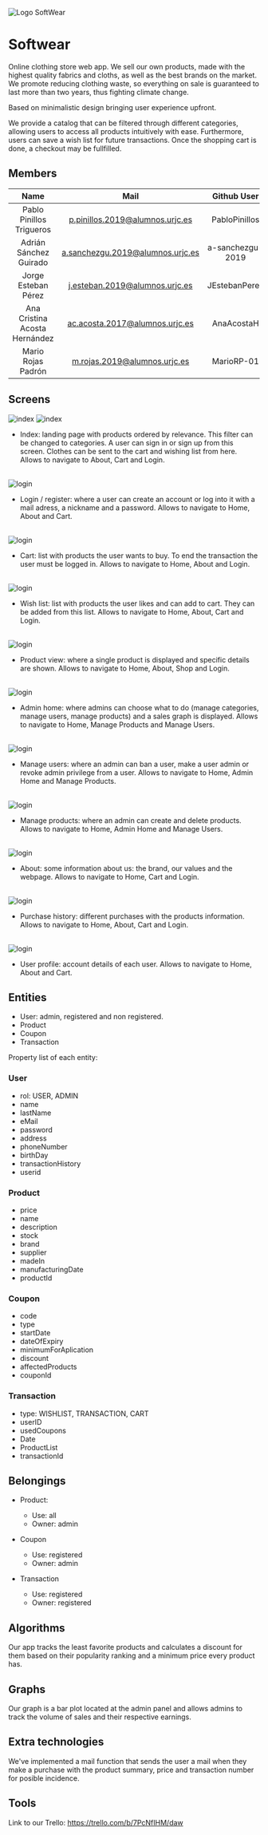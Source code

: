![Logo SoftWear](startbootstrap-shop-homepage-gh-pages/assets/full-logo-white-bg.jpeg)

# Softwear

Online clothing store web app. We sell our own products, made with the highest quality fabrics and cloths, as well as the best brands on the market. We promote reducing clothing waste, so everything on sale is guaranteed to last more than two years, thus fighting climate change.

Based on minimalistic design bringing user experience upfront.

We provide a catalog that can be filtered through different categories, allowing users to access all products intuitively with ease. Furthermore, users can save a wish list for future transactions. Once the shopping cart is done, a checkout may be fullfilled.


## Members

|            **Name**           |             **Mail**             |  **Github User** |
|:-----------------------------:|:--------------------------------:|:----------------:|
| Pablo Pinillos Trigueros      | p.pinillos.2019@alumnos.urjc.es  | PabloPinillos    |
| Adrián Sánchez Guirado        | a.sanchezgu.2019@alumnos.urjc.es | a-sanchezgu-2019 |
| Jorge Esteban Pérez           | j.esteban.2019@alumnos.urjc.es   | JEstebanPerez    |
| Ana Cristina Acosta Hernández | ac.acosta.2017@alumnos.urjc.es   | AnaAcostaH       |
| Mario Rojas Padrón            | m.rojas.2019@alumnos.urjc.es     | MarioRP-01       |


## Screens

![index](readmeAssets/index1.jpg)
![index](readmeAssets/index2.jpg)
- Index: landing page with products ordered by relevance. This filter can be changed to categories. A user can sign in or sign up from this screen. Clothes can be sent to the cart and wishing list from here. Allows to navigate to About, Cart and Login.  

\
![login](readmeAssets/login.jpg)
- Login / register: where a user can create an account or log into it with a mail adress, a nickname and a password. Allows to navigate to Home, About and Cart.

\
![login](readmeAssets/cart.jpg)
- Cart: list with products the user wants to buy. To end the transaction the user must be logged in. Allows to navigate to Home, About and Login.

\
![login](readmeAssets/wishlist.jpg)
- Wish list: list with products the user likes and can add to cart. They can be added from this list. Allows to navigate to Home, About, Cart and Login.

\
![login](readmeAssets/productView.jpg)
- Product view: where a single product is displayed and specific details are shown. Allows to navigate to Home, About, Shop and Login.

\
![login](readmeAssets/adminHome.jpg)
- Admin home: where admins can choose what to do (manage categories, manage users, manage products) and a sales graph is displayed. Allows to navigate to Home, Manage Products and Manage Users.

\
![login](readmeAssets/manageUsers.jpg)
- Manage users: where an admin can ban a user, make a user admin or revoke admin privilege from a user. Allows to navigate to  Home, Admin Home and Manage Products.

\
![login](readmeAssets/manageProducts.jpg)
- Manage products: where an admin can create and delete products. Allows to navigate to Home, Admin Home and Manage Users.

\
![login](readmeAssets/about.jpg)
- About: some information about us: the brand, our values and the webpage. Allows to navigate to Home, Cart and Login.

\
![login](readmeAssets/purchaseHistory.jpg)
- Purchase history: different purchases with the products information. Allows to navigate to Home, About, Cart and Login.

\
![login](readmeAssets/userProfile.jpg)
- User profile: account details of each user. Allows to navigate to Home, About and Cart.

## Entities

- User: admin, registered and non registered.
- Product
- Coupon
- Transaction

Property list of each entity:

### User
- rol: USER, ADMIN
- name
- lastName
- eMail
- password
- address
- phoneNumber
- birthDay
- transactionHistory
- userid
### Product
- price
- name
- description
- stock
- brand
- supplier
- madeIn
- manufacturingDate
- productId
### Coupon
- code
- type
- startDate
- dateOfExpiry
- minimumForAplication
- discount
- affectedProducts
- couponId
### Transaction
- type: WISHLIST, TRANSACTION, CART
- userID
- usedCoupons
- Date
- ProductList
- transactionId
## Belongings

* Product:
	* Use: all
	* Owner: admin

* Coupon
	* Use: registered
	* Owner: admin

* Transaction
	* Use: registered
	* Owner: registered

## Algorithms

Our app tracks the least favorite products and calculates a discount for them based on their popularity ranking and a minimum price every product has.

## Graphs

Our graph is a bar plot located at the admin panel and allows admins to track the volume of sales and their respective earnings.

## Extra technologies

We've implemented a mail function that sends the user a mail when they make a purchase with the product summary, price and transaction number for posible incidence.

## Tools

Link to our Trello: https://trello.com/b/7PcNfIHM/daw
